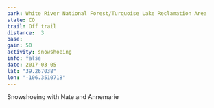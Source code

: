 ```yaml
---
park: White River National Forest/Turquoise Lake Reclamation Area
state: CO
trail: Off trail
distance:  3
base:
gain: 50
activity: snowshoeing
info: false
date: 2017-03-05
lat: "39.267038"
lon: "-106.3510718"
---
```

Snowshoeing with Nate and Annemarie
